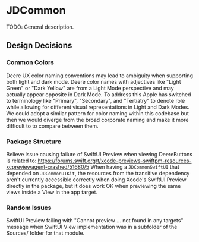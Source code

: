 # JDCommon

TODO: General description.


## Design Decisions

### Common Colors
Deere UX color naming conventions may lead to ambiguity when supporting both light and dark mode. Deere color names with adjectives like "Light Green" or "Dark Yellow" are from a Light Mode perspective and may actually appear opposite in Dark Mode. To address this Apple has switched to terminology like "Primary", "Secondary", and "Tertiatry" to denote role while allowing for different visual representations in Light and Dark Modes. We could adopt a similar pattern for color naming within this codebase but then we would diverge from the broad corporate naming and make it more difficult to to compare between them.

### Package Structure
Believe issue causing failure of SwiftUI Preview when viewing DeereButtons is related to: https://forums.swift.org/t/xcode-previews-swiftpm-resources-xcpreviewagent-crashed/51680/5
When having a `JDCommonSwiftUI` that depended on `JDCommonUIKit`, the resources from the transitive dependency aren't currently accessible correctly when doing Xcode's SwiftUI Preview directly in the package, but it does work OK when previewing the same views inside a View in the app target.

### Random Issues
SwiftUI Preview failing with "Cannot preview ... not found in any targets" message when SwiftUI View implementation was in a subfolder of the Sources/ folder for that module.
